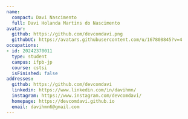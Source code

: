 ```yaml
---
name:
  compact: Davi Nascimento
  full: Davi Holanda Martins do Nascimento
avatar:
  github: https://github.com/devcomdavi.png
  githubUC: https://avatars.githubusercontent.com/u/167808845?v=4
occupations:
- id: 20242370011
  type: student
  campus: ifpb-jp
  course: cstsi
  isFinished: false
addresses:
  github: https://github.com/devcomdavi
  linkedin: https://www.linkedin.com/in/davihmn/
  instagram: https://www.instagram.com/devcomdavi/
  homepage: https://devcomdavi.github.io
  email: davihmn6@gmail.com
---
```

